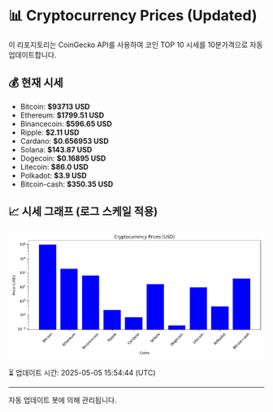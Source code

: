 
# 📊 Cryptocurrency Prices (Updated)

이 리포지토리는 CoinGecko API를 사용하여 코인 TOP 10 시세를 10분가격으로 자동 업데이트합니다.

## 💰 현재 시세
- Bitcoin: **$93713 USD**
- Ethereum: **$1799.51 USD**
- Binancecoin: **$596.65 USD**
- Ripple: **$2.11 USD**
- Cardano: **$0.656953 USD**
- Solana: **$143.87 USD**
- Dogecoin: **$0.16895 USD**
- Litecoin: **$86.0 USD**
- Polkadot: **$3.9 USD**
- Bitcoin-cash: **$350.35 USD**

## 📈 시세 그래프 (로그 스케일 적용)
![Crypto Prices](crypto_prices.png)

⏳ 업데이트 시간: 2025-05-05 15:54:44 (UTC)

---
자동 업데이트 봇에 의해 관리됩니다.
